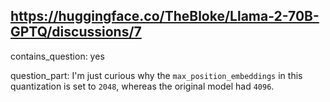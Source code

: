 ## https://huggingface.co/TheBloke/Llama-2-70B-GPTQ/discussions/7

contains_question: yes

question_part: I'm just curious why the `max_position_embeddings` in this quantization is set to `2048`, whereas the original model had `4096`.